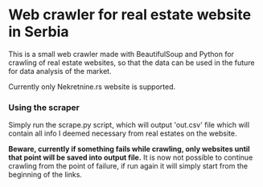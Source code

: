 # Web crawler for real estate website in Serbia

This is a small web crawler made with BeautifulSoup and Python for crawling of real estate websites, so that the data can be used in the future for 
data analysis of the market.

Currently only Nekretnine.rs website is supported.

### Using the scraper

Simply run the scrape.py script, which will output 'out.csv' file which will contain all info I deemed necessary from real estates on the website.

**Beware, currently if something fails while crawling, only websites until that point will be saved into output file.** 
It is now not possible to continue crawling from the point of failure, if run again it will simply start from the beginning of the links.


